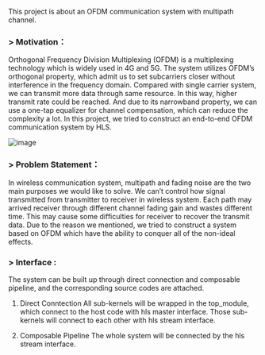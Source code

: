 This project is about an OFDM communication system with multipath channel.

### > Motivation：

Orthogonal Frequency Division Multiplexing (OFDM) is a multiplexing technology which is widely used in 4G and 5G. The system utilizes OFDM’s orthogonal property, which admit us to set subcarriers closer without interference in the frequency domain. Compared with single carrier system, we can transmit more data through same resource. In this way, higher transmit rate could be reached. And due to its narrowband property, we can use a one-tap equalizer for channel compensation, which can reduce the complexity a lot. In this project, we tried to construct an end-to-end OFDM communication system by HLS.

![image](https://user-images.githubusercontent.com/102524142/174599266-031b3a6c-852f-442a-858c-c50b011f02cd.png)


### > Problem Statement：

In wireless communication system, multipath and fading noise are the two main purposes we would like to solve. We can’t control how signal transmitted from transmitter to receiver in wireless system. Each path may arrived receiver through different channel fading gain and wastes different time. This may cause some difficulties for receiver to recover the transmit data. Due to the reason we mentioned, we tried to construct a system based on OFDM which have the ability to conquer all of the non-ideal effects.


### > Interface :

The system can be built up through direct connection and composable pipeline, and the corresponding source codes are attached.
1. Direct Conntection
All sub-kernels will be wrapped in the top_module, which connect to the host code with hls master interface. Those sub-kernels will connect to each other with hls stream interface.

2. Composable Pipeline
The whole system will be connected by the hls stream interface.
